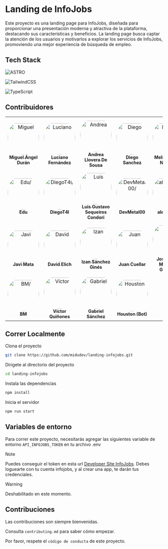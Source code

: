 
# Landing de InfoJobs

Este proyecto es una landing page para InfoJobs, diseñada para proporcionar una presentación moderna y atractiva de la plataforma, destacando sus características y beneficios. La landing page busca captar la atención de los usuarios y motivarlos a explorar los servicios de InfoJobs, promoviendo una mejor experiencia de búsqueda de empleo.


## Tech Stack

![ASTRO](https://img.shields.io/badge/astro-%23E34F26.svg?style=for-the-badge&logo=astro&logoColor=white)

![TailwindCSS](https://img.shields.io/badge/tailwindcss-%2338B2AC.svg?style=for-the-badge&logo=tailwind-css&logoColor=white)

![TypeScript](https://img.shields.io/badge/typescript-%23007ACC.svg?style=for-the-badge&logo=typescript&logoColor=white)


## Contribuidores

<table>
<tr>
    <td align="center" style="word-wrap: break-word; width: 150.0; height: 150.0">
        <a href=https://github.com/midudev>
            <img src=https://avatars.githubusercontent.com/u/1561955?v=4 width="100;"  style="border-radius:50%;align-items:center;justify-content:center;overflow:hidden;padding-top:10px" alt=Miguel Ángel Durán/>
            <br />
            <sub style="font-size:14px"><b>Miguel Ángel Durán</b></sub>
        </a>
    </td>
    <td align="center" style="word-wrap: break-word; width: 150.0; height: 150.0">
        <a href=https://github.com/luchofseven>
            <img src=https://avatars.githubusercontent.com/u/82046975?v=4 width="100;"  style="border-radius:50%;align-items:center;justify-content:center;overflow:hidden;padding-top:10px" alt=Luciano Fernández/>
            <br />
            <sub style="font-size:14px"><b>Luciano Fernández</b></sub>
        </a>
    </td>
    <td align="center" style="word-wrap: break-word; width: 150.0; height: 150.0">
        <a href=https://github.com/andreasop01>
            <img src=https://avatars.githubusercontent.com/u/124921019?v=4 width="100;"  style="border-radius:50%;align-items:center;justify-content:center;overflow:hidden;padding-top:10px" alt=Andrea Llovera De Sousa/>
            <br />
            <sub style="font-size:14px"><b>Andrea Llovera De Sousa</b></sub>
        </a>
    </td>
    <td align="center" style="word-wrap: break-word; width: 150.0; height: 150.0">
        <a href=https://github.com/diego-dev018>
            <img src=https://avatars.githubusercontent.com/u/175571311?v=4 width="100;"  style="border-radius:50%;align-items:center;justify-content:center;overflow:hidden;padding-top:10px" alt=Diego Sanchez/>
            <br />
            <sub style="font-size:14px"><b>Diego Sanchez</b></sub>
        </a>
    </td>
    <td align="center" style="word-wrap: break-word; width: 150.0; height: 150.0">
        <a href=https://github.com/Melissa1221>
            <img src=https://avatars.githubusercontent.com/u/121834468?v=4 width="100;"  style="border-radius:50%;align-items:center;justify-content:center;overflow:hidden;padding-top:10px" alt=Melissa Iman Noriega/>
            <br />
            <sub style="font-size:14px"><b>Melissa Iman Noriega</b></sub>
        </a>
    </td>
    <td align="center" style="word-wrap: break-word; width: 150.0; height: 150.0">
        <a href=https://github.com/jordigd20>
            <img src=https://avatars.githubusercontent.com/u/60585963?v=4 width="100;"  style="border-radius:50%;align-items:center;justify-content:center;overflow:hidden;padding-top:10px" alt=Jordi Gómez Devesa/>
            <br />
            <sub style="font-size:14px"><b>Jordi Gómez Devesa</b></sub>
        </a>
    </td>
</tr>
<tr>
    <td align="center" style="word-wrap: break-word; width: 150.0; height: 150.0">
        <a href=https://github.com/EduWTR>
            <img src=https://avatars.githubusercontent.com/u/139919492?v=4 width="100;"  style="border-radius:50%;align-items:center;justify-content:center;overflow:hidden;padding-top:10px" alt=Edu/>
            <br />
            <sub style="font-size:14px"><b>Edu</b></sub>
        </a>
    </td>
    <td align="center" style="word-wrap: break-word; width: 150.0; height: 150.0">
        <a href=https://github.com/DiegoT4l>
            <img src=https://avatars.githubusercontent.com/u/128425675?v=4 width="100;"  style="border-radius:50%;align-items:center;justify-content:center;overflow:hidden;padding-top:10px" alt=DiegoT4l/>
            <br />
            <sub style="font-size:14px"><b>DiegoT4l</b></sub>
        </a>
    </td>
    <td align="center" style="word-wrap: break-word; width: 150.0; height: 150.0">
        <a href=https://github.com/gusCreator>
            <img src=https://avatars.githubusercontent.com/u/147654561?v=4 width="100;"  style="border-radius:50%;align-items:center;justify-content:center;overflow:hidden;padding-top:10px" alt=Luis Gustavo Sequeiros Condori/>
            <br />
            <sub style="font-size:14px"><b>Luis Gustavo Sequeiros Condori</b></sub>
        </a>
    </td>
    <td align="center" style="word-wrap: break-word; width: 150.0; height: 150.0">
        <a href=https://github.com/OctaEDLP00>
            <img src=https://avatars.githubusercontent.com/u/42822581?v=4 width="100;"  style="border-radius:50%;align-items:center;justify-content:center;overflow:hidden;padding-top:10px" alt=DevMetal00/>
            <br />
            <sub style="font-size:14px"><b>DevMetal00</b></sub>
        </a>
    </td>
    <td align="center" style="word-wrap: break-word; width: 150.0; height: 150.0">
        <a href=https://github.com/alesdevux>
            <img src=https://avatars.githubusercontent.com/u/76450853?v=4 width="100;"  style="border-radius:50%;align-items:center;justify-content:center;overflow:hidden;padding-top:10px" alt=alesdevux/>
            <br />
            <sub style="font-size:14px"><b>alesdevux</b></sub>
        </a>
    </td>
    <td align="center" style="word-wrap: break-word; width: 150.0; height: 150.0">
        <a href=https://github.com/Anthonazo>
            <img src=https://avatars.githubusercontent.com/u/118082256?v=4 width="100;"  style="border-radius:50%;align-items:center;justify-content:center;overflow:hidden;padding-top:10px" alt=Anthony Moya Ochoa/>
            <br />
            <sub style="font-size:14px"><b>Anthony Moya Ochoa</b></sub>
        </a>
    </td>
</tr>
<tr>
    <td align="center" style="word-wrap: break-word; width: 150.0; height: 150.0">
        <a href=https://github.com/javimata>
            <img src=https://avatars.githubusercontent.com/u/2237207?v=4 width="100;"  style="border-radius:50%;align-items:center;justify-content:center;overflow:hidden;padding-top:10px" alt=Javi Mata/>
            <br />
            <sub style="font-size:14px"><b>Javi Mata</b></sub>
        </a>
    </td>
    <td align="center" style="word-wrap: break-word; width: 150.0; height: 150.0">
        <a href=https://github.com/DavidxDl>
            <img src=https://avatars.githubusercontent.com/u/112674521?v=4 width="100;"  style="border-radius:50%;align-items:center;justify-content:center;overflow:hidden;padding-top:10px" alt=David Elich/>
            <br />
            <sub style="font-size:14px"><b>David Elich</b></sub>
        </a>
    </td>
    <td align="center" style="word-wrap: break-word; width: 150.0; height: 150.0">
        <a href=https://github.com/IzanMen>
            <img src=https://avatars.githubusercontent.com/u/175528066?v=4 width="100;"  style="border-radius:50%;align-items:center;justify-content:center;overflow:hidden;padding-top:10px" alt=Izan Sánchez Ginés/>
            <br />
            <sub style="font-size:14px"><b>Izan Sánchez Ginés</b></sub>
        </a>
    </td>
    <td align="center" style="word-wrap: break-word; width: 150.0; height: 150.0">
        <a href=https://github.com/juanjk24>
            <img src=https://avatars.githubusercontent.com/u/147955917?v=4 width="100;"  style="border-radius:50%;align-items:center;justify-content:center;overflow:hidden;padding-top:10px" alt=Juan Cuellar/>
            <br />
            <sub style="font-size:14px"><b>Juan Cuellar</b></sub>
        </a>
    </td>
    <td align="center" style="word-wrap: break-word; width: 150.0; height: 150.0">
        <a href=https://github.com/jdmg-it>
            <img src=https://avatars.githubusercontent.com/u/78799535?v=4 width="100;"  style="border-radius:50%;align-items:center;justify-content:center;overflow:hidden;padding-top:10px" alt=José David Montoya Gallardo/>
            <br />
            <sub style="font-size:14px"><b>José David Montoya Gallardo</b></sub>
        </a>
    </td>
    <td align="center" style="word-wrap: break-word; width: 150.0; height: 150.0">
        <a href=https://github.com/MiguelVallina2002>
            <img src=https://avatars.githubusercontent.com/u/93439131?v=4 width="100;"  style="border-radius:50%;align-items:center;justify-content:center;overflow:hidden;padding-top:10px" alt=Miguel Vallina Samaniego/>
            <br />
            <sub style="font-size:14px"><b>Miguel Vallina Samaniego</b></sub>
        </a>
    </td>
</tr>
<tr>
    <td align="center" style="word-wrap: break-word; width: 150.0; height: 150.0">
        <a href=https://github.com/KoenigDev>
            <img src=https://avatars.githubusercontent.com/u/160176319?v=4 width="100;"  style="border-radius:50%;align-items:center;justify-content:center;overflow:hidden;padding-top:10px" alt=BM/>
            <br />
            <sub style="font-size:14px"><b>BM</b></sub>
        </a>
    </td>
    <td align="center" style="word-wrap: break-word; width: 150.0; height: 150.0">
        <a href=https://github.com/Vctorqui>
            <img src=https://avatars.githubusercontent.com/u/108197038?v=4 width="100;"  style="border-radius:50%;align-items:center;justify-content:center;overflow:hidden;padding-top:10px" alt=Víctor Quiñones/>
            <br />
            <sub style="font-size:14px"><b>Víctor Quiñones</b></sub>
        </a>
    </td>
    <td align="center" style="word-wrap: break-word; width: 150.0; height: 150.0">
        <a href=https://github.com/grabieh>
            <img src=https://avatars.githubusercontent.com/u/123573944?v=4 width="100;"  style="border-radius:50%;align-items:center;justify-content:center;overflow:hidden;padding-top:10px" alt=Gabriel Sánchez/>
            <br />
            <sub style="font-size:14px"><b>Gabriel Sánchez</b></sub>
        </a>
    </td>
    <td align="center" style="word-wrap: break-word; width: 150.0; height: 150.0">
        <a href=https://github.com/astrobot-houston>
            <img src=https://avatars.githubusercontent.com/u/108291165?v=4 width="100;"  style="border-radius:50%;align-items:center;justify-content:center;overflow:hidden;padding-top:10px" alt=Houston (Bot)/>
            <br />
            <sub style="font-size:14px"><b>Houston (Bot)</b></sub>
        </a>
    </td>
</tr>
</table>


## Correr Localmente

Clona el proyecto

```bash
git clone https://github.com/midudev/landing-infojobs.git
```

Dirigete al directorio del proyecto

```bash
cd landing-infojobs
```

Instala las dependencias

```bash
npm install
```

Inicia el servidor

```bash
npm run start
```


## Variables de entorno

Para correr este proyecto, necesitarás agregar las siguientes variable de entorno `API_INFOJOBS_TOKEN` en tu archivo .env

> [!NOTE]
> Puedes conseguir el token en esta url [Developer Site InfoJobs](https://developer.infojobs.net/).
> Debes loguearte con tu cuenta infojobs, y al crear una app, te darán tus credenciales.

> [!WARNING]
> Deshabilitado en este momento.

## Contribuciones

Las contribuciones son siempre bienvenidas.

Consulta `contributing.md` para saber cómo empezar.

Por favor, respete el `código de conducta` de este proyecto.

